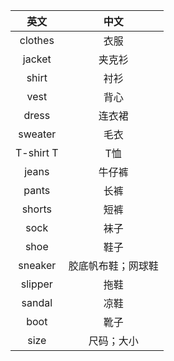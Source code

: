 |英文|中文|
|:---:|:---:|
| clothes | 衣服 |
| jacket | 夹克衫 |
| shirt | 衬衫 |
| vest | 背心 |
| dress | 连衣裙 |
| sweater | 毛衣 |
| T-shirt T | T恤 |
| jeans | 牛仔裤 |
| pants | 长裤 |
| shorts | 短裤 |
| sock | 袜子 |
| shoe | 鞋子 |
| sneaker | 胶底帆布鞋；网球鞋 |
| slipper | 拖鞋 |
| sandal | 凉鞋 |
| boot | 靴子 |
| size | 尺码；大小 |
